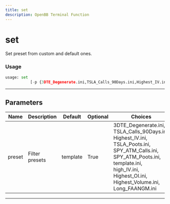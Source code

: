 ```yaml
---
title: set
description: OpenBB Terminal Function
---
```


# set

Set preset from custom and default ones.

### Usage

```python
usage: set
           [-p {3DTE_Degenerate.ini,TSLA_Calls_90Days.ini,Highest_IV.ini,TSLA_Poots.ini,SPY_ATM_Calls.ini,SPY_ATM_Poots.ini,template.ini,high_IV.ini,Highest_OI.ini,Highest_Volume.ini,Long_FAANGM.ini}]
```

---

## Parameters

| Name | Description | Default | Optional | Choices |
| ---- | ----------- | ------- | -------- | ------- |
| preset | Filter presets | template | True | 3DTE_Degenerate.ini, TSLA_Calls_90Days.ini, Highest_IV.ini, TSLA_Poots.ini, SPY_ATM_Calls.ini, SPY_ATM_Poots.ini, template.ini, high_IV.ini, Highest_OI.ini, Highest_Volume.ini, Long_FAANGM.ini |
---

